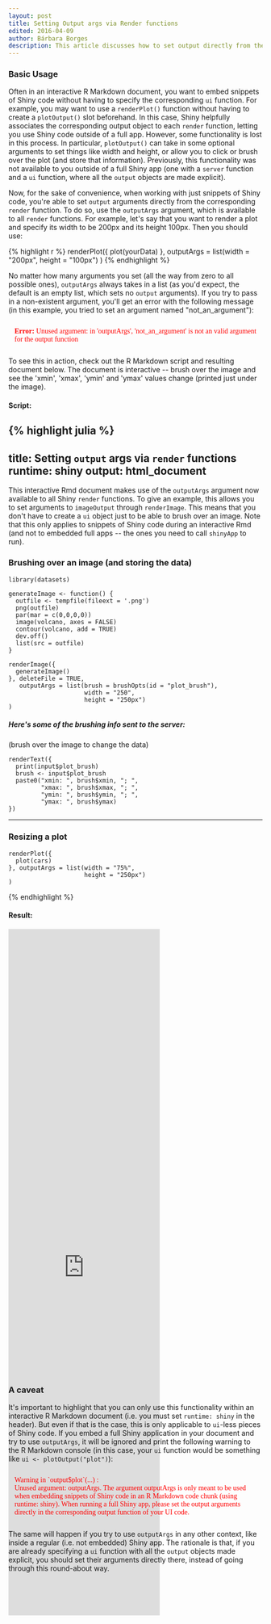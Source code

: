 ```yaml
---
layout: post
title: Setting Output args via Render functions
edited: 2016-04-09
author: Bárbara Borges
description: This article discusses how to set output directly from the render function when working with just snippets of Shiny code.
---
```


### Basic Usage

Often in an interactive R Markdown document, you want to embed snippets of Shiny code without having to specify the corresponding `ui` function. For example, you may want to use a `renderPlot()` function without having to create a `plotOutput()` slot beforehand. In this case, Shiny helpfully associates the corresponding output object to each `render` function, letting you use Shiny code outside of a full app. However, some functionality is lost in this process. In particular, `plotOutput()` can take in some optional arguments to set things like width and height, or allow you to click or brush over the plot (and store that information). Previously, this functionality was not available to you outside of a full Shiny app (one with a `server` function and a `ui` function, where all the `output` objects are made explicit). 

Now, for the sake of convenience, when working with just snippets of Shiny code, you're able to set `output` arguments directly from the corresponding `render` function. To do so, use the `outputArgs` argument, which is available to all `render` functions. For example, let's say that you want to render a plot and specify its width to be 200px and its height 100px. Then you should use: 

{% highlight r %}
renderPlot({ 
  plot(yourData) 
}, outputArgs = list(width = "200px", 
                     height = "100px")
)
{% endhighlight %}

No matter how many arguments you set (all the way from zero to all possible ones), `outputArgs` always takes in a list (as you'd expect, the default is an empty list, which sets no `output` arguments). If you try to pass in a non-existent argument, you'll get an error with the following message (in this example, you tried to set an argument named "not_an_argument"):

<p style="color:#f00; font-family: serif; padding: 12px">
<strong>Error:</strong> Unused argument: in 'outputArgs', 'not_an_argument' is not an valid argument for the output function
</p>

To see this in action, check out the R Markdown script and resulting document below. The document is interactive -- brush over the image and see the 'xmin', 'xmax', 'ymin' and 'ymax'  values change (printed just under the image).

#### Script:
{% highlight julia %}
---
title: Setting `output` args via `render` functions
runtime: shiny
output: html_document
---

This interactive Rmd document makes use of the `outputArgs` argument now available to all Shiny `render` functions. To give an example, this allows you to set arguments to `imageOutput` through `renderImage`. This means that you don't have to create a `ui` object just to be able to brush over an image. Note that this only applies to snippets of Shiny code during an interactive Rmd (and not to embedded full apps -- the ones you need to call `shinyApp` to run).

### Brushing over an image (and storing the data)

```{r setup, echo=FALSE}
library(datasets)

generateImage <- function() {
  outfile <- tempfile(fileext = '.png')
  png(outfile)
  par(mar = c(0,0,0,0))
  image(volcano, axes = FALSE)
  contour(volcano, add = TRUE)
  dev.off()
  list(src = outfile)
}
```

```{r image}
renderImage({
  generateImage()
}, deleteFile = TRUE, 
   outputArgs = list(brush = brushOpts(id = "plot_brush"),
                     width = "250",
                     height = "250px")
)
```

##### Here's some of the brushing info sent to the server:
(brush over the image to change the data)

```{r brush info}
renderText({ 
  print(input$plot_brush)
  brush <- input$plot_brush
  paste0("xmin: ", brush$xmin, "; ",
         "xmax: ", brush$xmax, "; ",
         "ymin: ", brush$ymin, "; ",
         "ymax: ", brush$ymax)
})
```

---

### Resizing a plot

```{r plot}
renderPlot({ 
  plot(cars) 
}, outputArgs = list(width = "75%", 
                     height = "250px")
)
```
{% endhighlight %}
<br>

#### Result:
<iframe src="https://gallery.shinyapps.io/output-args/" frameborder="no" class="scale65" height="1360px" style="margin-bottom: -480px;"></iframe>

### A caveat

It's important to highlight that you can only use this functionality within an interactive R Markdown document (i.e. you must set `runtime: shiny` in the header). But even if that is the case, this is only applicable to `ui`-less pieces of Shiny code. If you embed a full Shiny application in your document and try to use `outputArgs`, it will be ignored and print the following warning to the R Markdown console (in this case, your `ui` function would be something like `ui <- plotOutput("plot")`): 

<p style="color:#f00; font-family: serif; padding: 12px">
Warning in `output$plot`(...) :<br>
Unused argument: outputArgs. The argument outputArgs is only meant to be used when embedding snippets of Shiny code in an R Markdown code chunk (using runtime: shiny). When running a full Shiny app, please set the output arguments directly in the corresponding output function of your UI code.
</p>  

The same will happen if you try to use `outputArgs` in any other context, like inside a regular (i.e. not embedded) Shiny app. The rationale is that, if you are already specifying a `ui` function with all the `output` objects made explicit, you should set their arguments directly there, instead of going through this round-about way.

